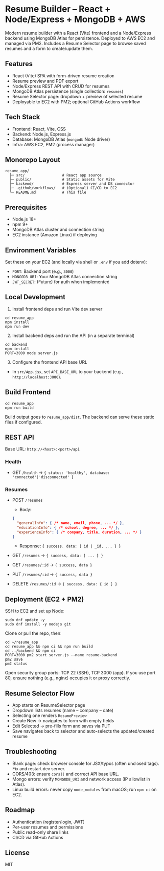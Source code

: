 # Resume Builder – React + Node/Express + MongoDB + AWS

Modern resume builder with a React (Vite) frontend and a Node/Express backend using MongoDB Atlas for persistence. Deployed to AWS EC2 and managed via PM2. Includes a Resume Selector page to browse saved resumes and a form to create/update them.

## Features
- React (Vite) SPA with form-driven resume creation
- Resume preview and PDF export
- Node/Express REST API with CRUD for resumes
- MongoDB Atlas persistence (single collection: `resumes`)
- Resume Selector page: dropdown + preview of selected resume
- Deployable to EC2 with PM2; optional GitHub Actions workflow

## Tech Stack
- Frontend: React, Vite, CSS
- Backend: Node.js, Express.js
- Database: MongoDB Atlas (`mongodb` Node driver)
- Infra: AWS EC2, PM2 (process manager)

## Monorepo Layout
```
resume_app/
  ├─ src/                 # React app source
  ├─ public/              # Static assets for Vite
  ├─ backend/             # Express server and DB connector
  ├─ .github/workflows/   # (Optional) CI/CD to EC2
  └─ README.md            # This file
```

## Prerequisites
- Node.js 18+
- npm 9+
- MongoDB Atlas cluster and connection string
- EC2 instance (Amazon Linux) if deploying

## Environment Variables
Set these on your EC2 (and locally via shell or `.env` if you add dotenv):
- `PORT`: Backend port (e.g., `3000`)
- `MONGODB_URI`: Your MongoDB Atlas connection string
- `JWT_SECRET`: (Future) for auth when implemented

## Local Development
1) Install frontend deps and run Vite dev server
```
cd resume_app
npm install
npm run dev
```

2) Install backend deps and run the API (in a separate terminal)
```
cd backend
npm install
PORT=3000 node server.js
```

3) Configure the frontend API base URL
- In `src/App.jsx`, set `API_BASE_URL` to your backend (e.g., `http://localhost:3000`).

## Build Frontend
```
cd resume_app
npm run build
```
Build output goes to `resume_app/dist`. The backend can serve these static files if configured.

## REST API
Base URL: `http://<host>:<port>/api`

### Health
- GET `/health` → `{ status: 'healthy', database: 'connected'|'disconnected' }`

### Resumes
- POST `/resumes`
  - Body:
  ```json
  {
    "generalInfo": { /* name, email, phone, ... */ },
    "educationInfo": { /* school, degree, ... */ },
    "experienceInfo": { /* company, title, duration, ... */ }
  }
  ```
  - Response: `{ success, data: { id | _id, ... } }`

- GET `/resumes` → `{ success, data: [ ... ] }`
- GET `/resumes/:id` → `{ success, data }`
- PUT `/resumes/:id` → `{ success, data }`
- DELETE `/resumes/:id` → `{ success, data: { id } }`

## Deployment (EC2 + PM2)
SSH to EC2 and set up Node:
```
sudo dnf update -y
sudo dnf install -y nodejs git
```

Clone or pull the repo, then:
```
cd ~/resume_app
cd resume_app && npm ci && npm run build
cd ../backend && npm ci
PORT=3000 pm2 start server.js --name resume-backend
pm2 save
pm2 status
```

Open security group ports: TCP 22 (SSH), TCP 3000 (app). If you use port 80, ensure nothing (e.g., nginx) occupies it or proxy correctly.

## Resume Selector Flow
- App starts on ResumeSelector page
- Dropdown lists resumes (name – company – date)
- Selecting one renders `ResumePreview`
- Create New → navigates to form with empty fields
- Edit Selected → pre-fills form and saves via PUT
- Save navigates back to selector and auto-selects the updated/created resume

## Troubleshooting
- Blank page: check browser console for JSX/typos (often unclosed tags). Fix and restart dev server.
- CORS/403: ensure `cors()` and correct API base URL.
- Mongo errors: verify `MONGODB_URI` and network access (IP allowlist in Atlas).
- Linux build errors: never copy `node_modules` from macOS; run `npm ci` on EC2.

## Roadmap
- Authentication (register/login, JWT)
- Per-user resumes and permissions
- Public read-only share links
- CI/CD via GitHub Actions

## License
MIT
